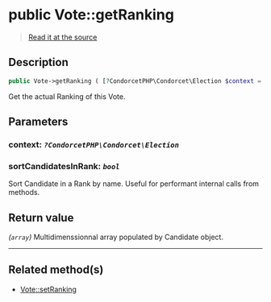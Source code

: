 # public Vote::getRanking

> [Read it at the source](https://github.com/julien-boudry/Condorcet/blob/master/src/Vote.php#L246)

## Description    

```php
public Vote->getRanking ( [?CondorcetPHP\Condorcet\Election $context = null , bool $sortCandidatesInRank = true] ): array
```

Get the actual Ranking of this Vote.

## Parameters

### **context:** *`?CondorcetPHP\Condorcet\Election`*   
    

### **sortCandidatesInRank:** *`bool`*   
Sort Candidate in a Rank by name. Useful for performant internal calls from methods.    


## Return value   

*(`array`)* Multidimenssionnal array populated by Candidate object.


---------------------------------------

## Related method(s)      

* [Vote::setRanking](/Docs/api-reference/Vote%20Class/Vote--setRanking.md)    
